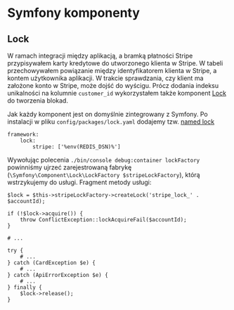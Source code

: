 # Symfony komponenty

## Lock

W ramach integracji między aplikacją, a bramką płatności Stripe przypisywałem karty kredytowe do utworzonego klienta w Stripe. W tabeli przechowywałem powiązanie między identyfikatorem klienta w Stripe, a kontem użytkownika aplikacji. W trakcie sprawdzania, czy klient ma założone konto w Stripe, może dojść do wyścigu. Prócz dodania indeksu unikalności na kolumnie `customer_id` wykorzystałem także komponent [Lock](https://symfony.com/doc/current/components/lock.html) do tworzenia blokad.

Jak każdy komponent jest on domyślnie zintegrowany z Symfony. Po instalacji w pliku `config/packages/lock.yaml` dodajemy tzw. [named lock](https://symfony.com/doc/current/lock.html#named-lock)

```
framework:
    lock:
        stripe: ['%env(REDIS_DSN)%']
```

Wywołując polecenia `./bin/console debug:container lockFactory` powinniśmy ujrzeć zarejestrowaną fabrykę (`\Symfony\Component\Lock\LockFactory $stripeLockFactory`), którą wstrzykujemy do usługi. Fragment metody usługi:

```
$lock = $this->stripeLockFactory->createLock('stripe_lock_' . $accountId);

if (!$lock->acquire()) {
    throw ConflictException::lockAcquireFail($accountId);
}

# ...

try {
    # ...
} catch (CardException $e) {
    # ...
} catch (ApiErrorException $e) {
    # ...
} finally {
    $lock->release();
}
```

